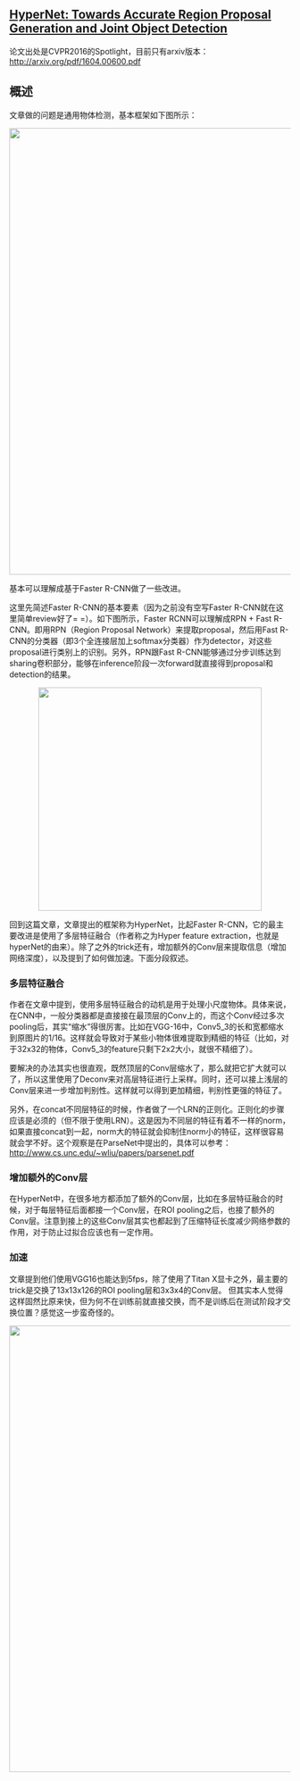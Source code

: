 ## [HyperNet: Towards Accurate Region Proposal Generation and Joint Object Detection](https://arxiv.org/abs/1604.00600)

论文出处是CVPR2016的Spotlight，目前只有arxiv版本：http://arxiv.org/pdf/1604.00600.pdf
## 概述
文章做的问题是通用物体检测，基本框架如下图所示：

<p align="center"><img src="http://7j1yz3.com1.z0.glb.clouddn.com/小Q截图-20160405210704.png" width="800" ></p>


基本可以理解成基于Faster R-CNN做了一些改进。

这里先简述Faster R-CNN的基本要素（因为之前没有空写Faster R-CNN就在这里简单review好了= =）。如下图所示，Faster RCNN可以理解成RPN + Fast R-CNN。即用RPN（Region Proposal Network）来提取proposal，然后用Fast R-CNN的分类器（即3个全连接层加上softmax分类器）作为detector，对这些proposal进行类别上的识别。另外，RPN跟Fast R-CNN能够通过分步训练达到sharing卷积部分，能够在inference阶段一次forward就直接得到proposal和detection的结果。

<p align="center"><img src="http://7j1yz3.com1.z0.glb.clouddn.com/小Q截图-20160405212339.png" width="400" ></p>

回到这篇文章，文章提出的框架称为HyperNet，比起Faster R-CNN，它的最主要改进是使用了多层特征融合（作者称之为Hyper feature extraction，也就是hyperNet的由来）。除了之外的trick还有，增加额外的Conv层来提取信息（增加网络深度），以及提到了如何做加速。下面分段叙述。

### 多层特征融合

作者在文章中提到，使用多层特征融合的动机是用于处理小尺度物体。具体来说，在CNN中，一般分类器都是直接接在最顶层的Conv上的，而这个Conv经过多次pooling后，其实“缩水”得很厉害。比如在VGG-16中，Conv5_3的长和宽都缩水到原图片的1/16。这样就会导致对于某些小物体很难提取到精细的特征（比如，对于32x32的物体，Conv5_3的feature只剩下2x2大小，就很不精细了）。

要解决的办法其实也很直观，既然顶层的Conv层缩水了，那么就把它扩大就可以了，所以这里使用了Deconv来对高层特征进行上采样。同时，还可以接上浅层的Conv层来进一步增加判别性。这样就可以得到更加精细，判别性更强的特征了。

另外，在concat不同层特征的时候，作者做了一个LRN的正则化。正则化的步骤应该是必须的（但不限于使用LRN）。这是因为不同层的特征有着不一样的norm，如果直接concat到一起，norm大的特征就会抑制住norm小的特征，这样很容易就会学不好。这个观察是在ParseNet中提出的，具体可以参考：http://www.cs.unc.edu/~wliu/papers/parsenet.pdf

### 增加额外的Conv层

在HyperNet中，在很多地方都添加了额外的Conv层，比如在多层特征融合的时候，对于每层特征后面都接一个Conv层，在ROI pooling之后，也接了额外的Conv层。注意到接上的这些Conv层其实也都起到了压缩特征长度减少网络参数的作用，对于防止过拟合应该也有一定作用。

### 加速
文章提到他们使用VGG16也能达到5fps，除了使用了Titan X显卡之外，最主要的trick是交换了13x13x126的ROI pooling层和3x3x4的Conv层。
但其实本人觉得这样固然比原来快，但为何不在训练前就直接交换，而不是训练后在测试阶段才交换位置？感觉这一步蛮奇怪的。

<p align="center"><img src="http://7j1yz3.com1.z0.glb.clouddn.com/小Q截图-20160405214318.png" width="800" ></p>
